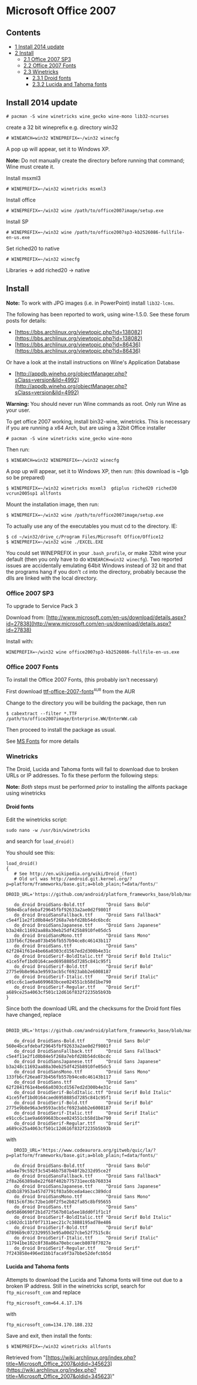# Microsoft Office 2007

## Contents

*   [1 Install 2014 update](#Install_2014_update)
*   [2 Install](#Install)
    *   [2.1 Office 2007 SP3](#Office_2007_SP3)
    *   [2.2 Office 2007 Fonts](#Office_2007_Fonts)
    *   [2.3 Winetricks](#Winetricks)
        *   [2.3.1 Droid fonts](#Droid_fonts)
        *   [2.3.2 Lucida and Tahoma fonts](#Lucida_and_Tahoma_fonts)

## Install 2014 update

```
# pacman -S wine winetricks wine_gecko wine-mono lib32-ncurses

```

create a 32 bit wineprefix e.g. directory win32

```
# WINEARCH=win32 WINEPREFIX=~/win32 winecfg

```

A pop up will appear, set it to Windows XP.

**Note:** Do not manually create the directory before running that command; Wine must create it.

Install msxml3

```
# WINEPREFIX=~/win32 winetricks msxml3

```

Install office

```
# WINEPREFIX=~/win32 wine /path/to/office2007image/setup.exe

```

Install SP

```
# WINEPREFIX=~/win32 wine /path/to/office2007sp3-kb2526086-fullfile-en-us.exe

```

Set riched20 to native

```
# WINEPREFIX=~/win32 winecfg

```

Libraries -> add riched20 -> native

## Install

**Note:** To work with JPG images (i.e. in PowerPoint) install `lib32-lcms`.

The following has been reported to work, using wine-1.5.0\. See these forum posts for details:

*   [https://bbs.archlinux.org/viewtopic.php?id=138082](https://bbs.archlinux.org/viewtopic.php?id=138082)
*   [https://bbs.archlinux.org/viewtopic.php?id=86436](https://bbs.archlinux.org/viewtopic.php?id=86436)

Or have a look at the install instructions on Wine's Application Database

*   [http://appdb.winehq.org/objectManager.php?sClass=version&iId=4992](http://appdb.winehq.org/objectManager.php?sClass=version&iId=4992)

**Warning:** You should never run Wine commands as root. Only run Wine as your user.

To get office 2007 working, install bin32-wine, winetricks. This is necessary if you are running a x64 Arch, but are using a 32bit Office installer

```
# pacman -S wine winetricks wine_gecko wine-mono

```

Then run:

```
$ WINEARCH=win32 WINEPREFIX=~/win32 winecfg

```

A pop up will appear, set it to Windows XP, then run: (this download is ~1gb so be prepared)

```
$ WINEPREFIX=~/win32 winetricks msxml3  gdiplus riched20 riched30 vcrun2005sp1 allfonts

```

Mount the installation image, then run:

```
$ WINEPREFIX=~/win32 wine /path/to/office2007image/setup.exe

```

To actually use any of the executables you must cd to the directory. IE:

```
$ cd ~/win32/drive_c/Program Files/Microsoft Office/Office12
$ WINEPREFIX=~/win32 wine ./EXCEL.EXE

```

You could set WINEPREFIX in your `.bash_profile`, or make 32bit wine your default (then you only have to do `WINEARCH=win32 winecfg`). Two reported issues are accidentally emulating 64bit Windows instead of 32 bit and that the programs hang if you don't `cd` into the directory, probably because the dlls are linked with the local directory.

### Office 2007 SP3

To upgrade to Service Pack 3

Download from: [http://www.microsoft.com/en-us/download/details.aspx?id=27838](http://www.microsoft.com/en-us/download/details.aspx?id=27838)

Install with:

```
WINEPREFIX=~/win32 wine office2007sp3-kb2526086-fullfile-en-us.exe

```

### Office 2007 Fonts

To install the Office 2007 Fonts, (this probably isn't necessary)

First download [ttf-office-2007-fonts](https://aur.archlinux.org/packages/ttf-office-2007-fonts/)<sup><small>AUR</small></sup> from the AUR

Change to the directory you will be building the package, then run

```
$ cabextract --filter *.TTF /path/to/office2007image/Enterprise.WW/EnterWW.cab

```

Then proceed to install the package as usual.

See [MS Fonts](/index.php/MS_Fonts "MS Fonts") for more details

### Winetricks

The Droid, Lucida and Tahoma fonts will fail to download due to broken URLs or IP addresses. To fix these perform the following steps:

**Note:** _Both_ steps must be performed _prior_ to installing the allfonts package using winetricks

#### Droid fonts

Edit the winetricks script:

```
sudo nano -w /usr/bin/winetricks

```

and search for `load_droid()`

You should see this:

```
load_droid()
{
   # See http://en.wikipedia.org/wiki/Droid_(font)
   # Old url was http://android.git.kernel.org/?p=platform/frameworks/base.git;a=blob_plain;f=data/fonts/'
   DROID_URL='https://github.com/android/platform_frameworks_base/blob/master/data/fonts/'

   do_droid DroidSans-Bold.ttf        "Droid Sans Bold"         560e4bcafdebaf29645fbf92633a2ae0d2f9801f
   do_droid DroidSansFallback.ttf     "Droid Sans Fallback"     c5e4f11e2f1d0b84e5f268a7ebfd28b54dc6bcdc
   do_droid DroidSansJapanese.ttf     "Droid Sans Japanese"     b3a248c11692aa88a30eb25df425b8910fe05dc5
   do_droid DroidSansMono.ttf         "Droid Sans Mono"         133fb6cf26ea073b456fb557b94ce8c46143b117
   do_droid DroidSans.ttf             "Droid Sans"              62f2841f61e4be66a0303cd1567ed2d300b4e31c
   do_droid DroidSerif-BoldItalic.ttf "Droid Serif Bold Italic" 41ce5fef1bd0164caed6958885d7285c841c95f1
   do_droid DroidSerif-Bold.ttf       "Droid Serif Bold"        2775e9b8e96a3e9593acb5cf6923abb2e6008187
   do_droid DroidSerif-Italic.ttf     "Droid Serif Italic"      e91cc6c1ae9a6699683bcee024551cb58d1be790
   do_droid DroidSerif-Regular.ttf    "Droid Serif"             a689ce25a4063cf501c12d616f832f2235b5b93b
}

```

Since both the download URL and the checksums for the Droid font files have changed, replace

```
   DROID_URL='https://github.com/android/platform_frameworks_base/blob/master/data/fonts/'

   do_droid DroidSans-Bold.ttf        "Droid Sans Bold"         560e4bcafdebaf29645fbf92633a2ae0d2f9801f
   do_droid DroidSansFallback.ttf     "Droid Sans Fallback"     c5e4f11e2f1d0b84e5f268a7ebfd28b54dc6bcdc
   do_droid DroidSansJapanese.ttf     "Droid Sans Japanese"     b3a248c11692aa88a30eb25df425b8910fe05dc5
   do_droid DroidSansMono.ttf         "Droid Sans Mono"         133fb6cf26ea073b456fb557b94ce8c46143b117
   do_droid DroidSans.ttf             "Droid Sans"              62f2841f61e4be66a0303cd1567ed2d300b4e31c
   do_droid DroidSerif-BoldItalic.ttf "Droid Serif Bold Italic" 41ce5fef1bd0164caed6958885d7285c841c95f1
   do_droid DroidSerif-Bold.ttf       "Droid Serif Bold"        2775e9b8e96a3e9593acb5cf6923abb2e6008187
   do_droid DroidSerif-Italic.ttf     "Droid Serif Italic"      e91cc6c1ae9a6699683bcee024551cb58d1be790
   do_droid DroidSerif-Regular.ttf    "Droid Serif"             a689ce25a4063cf501c12d616f832f2235b5b93b

```

with

```
   DROID_URL='https://www.codeaurora.org/gitweb/quic/la/?p=platform/frameworks/base.git;a=blob_plain;f=data/fonts/'

   do_droid DroidSans-Bold.ttf        "Droid Sans Bold"         ada4e79c592f3c54546b7587b48f2b232d95ce2f
   do_droid DroidSansFallback.ttf     "Droid Sans Fallback"     2f8a266389a8e22f68f402b775731eec6b760334
   do_droid DroidSansJapanese.ttf     "Droid Sans Japanese"     d2db187953a457d7791f03a50ceda4aecc389dcd
   do_droid DroidSansMono.ttf         "Droid Sans Mono"         f0815c6f36c72be1d0f2f5e2b82fa85c8bf95655
   do_droid DroidSans.ttf             "Droid Sans"              de95860690f2b1d72f567b01a5ee18dd0f1f1c1f
   do_droid DroidSerif-BoldItalic.ttf "Droid Serif Bold Italic" c1602dc11bf0f7131aec21c7c3888195ad78e486
   do_droid DroidSerif-Bold.ttf       "Droid Serif Bold"        d7896b9c0723299553e95a00d27cbe52f7515c8c
   do_droid DroidSerif-Italic.ttf     "Droid Serif Italic"      117941be102c8f38a86a70ebccaecb8078f7027e
   do_droid DroidSerif-Regular.ttf    "Droid Serif"             7f243858e496ed1bb1faca9f3a7bbe52defcbb5d

```

#### Lucida and Tahoma fonts

Attempts to download the Lucida and Tahoma fonts will time out due to a broken IP address. Still in the winetricks script, search for `ftp_microsoft_com` and replace

```
ftp_microsoft_com=64.4.17.176

```

with

```
ftp_microsoft_com=134.170.188.232

```

Save and exit, then install the fonts:

```
$ WINEPREFIX=~/win32 winetricks allfonts

```

Retrieved from "[https://wiki.archlinux.org/index.php?title=Microsoft_Office_2007&oldid=345623](https://wiki.archlinux.org/index.php?title=Microsoft_Office_2007&oldid=345623)"